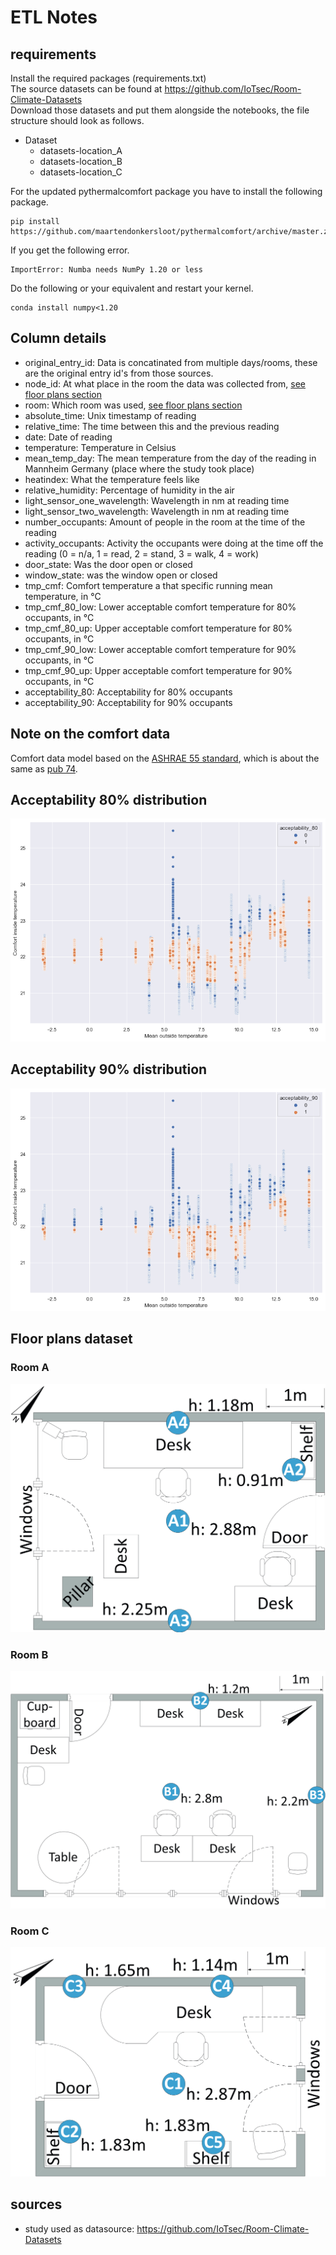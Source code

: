 # ETL Notes

## requirements
Install the required packages (requirements.txt) \
The source datasets can be found at https://github.com/IoTsec/Room-Climate-Datasets \
Download those datasets and put them alongside the notebooks, the file structure should look as follows.

+ Dataset
    + datasets-location_A
    + datasets-location_B
    + datasets-location_C

For the updated pythermalcomfort package you have to install the following package.
````
pip install https://github.com/maartendonkersloot/pythermalcomfort/archive/master.zip
````
If you get the following error.
````
ImportError: Numba needs NumPy 1.20 or less
````
Do the following or your equivalent and restart your kernel.
````
conda install numpy<1.20 
````

## Column details
+ original_entry_id: Data is concatinated from multiple days/rooms, these are the original entry id's from those sources.
+ node_id: At what place in the room the data was collected from, [see floor plans section](#floor-plans) 
+ room: Which room was used, [see floor plans section](#floor-plans) 
+ absolute_time: Unix timestamp of reading
+ relative_time: The time between this and the previous reading
+ date: Date of reading
+ temperature: Temperature in Celsius
+ mean_temp_day: The mean temperature from the day of the reading in Mannheim Germany (place where the study took place)
+ heatindex: What the temperature feels like
+ relative_humidity: Percentage of humidity in the air
+ light_sensor_one_wavelength: Wavelength in nm at reading time
+ light_sensor_two_wavelength: Wavelength in nm at reading time
+ number_occupants: Amount of people in the room at the time of the reading
+ activity_occupants: Activity the occupants were doing at the time off the reading  (0 = n/a, 1 = read, 2 = stand, 3 = walk, 4 = work)
+ door_state: Was the door open or closed
+ window_state: was the window open or closed
+ tmp_cmf: Comfort temperature a that specific running mean temperature, in °C
+ tmp_cmf_80_low: Lower acceptable comfort temperature for 80% occupants, in °C
+ tmp_cmf_80_up: Upper acceptable comfort temperature for 80% occupants, in °C
+ tmp_cmf_90_low: Lower acceptable comfort temperature for 90% occupants, in °C
+ tmp_cmf_90_up: Upper acceptable comfort temperature for 90% occupants, in °C
+ acceptability_80: Acceptability for 80% occupants
+ acceptability_90: Acceptability for 90% occupants

## Note on the comfort data
Comfort data model based on the [ASHRAE 55 standard](https://www.researchgate.net/figure/ASHRAE-55-limits-for-thermal-Comfort-adapted-from-ASHRAE-55-2017_fig5_327597687), which is about the same as [pub 74](https://www.vabi.nl/wp-content/uploads/2016/02/Open-hier-Comforteisen-toetsen-met-gebouwsimulatie.pdf). 

## Acceptability 80% distribution
![Acceptability 80% distribution](images/acceptability_80.png)

## Acceptability 90% distribution
![Acceptability 90% distribution](images/acceptability_90.png)

<h2 id="floor-plans">Floor plans dataset</h2>
<h3>Room A</h3>
<img src="images/room_a.png"/>
<h3>Room B</h3>
<img src="images/room_b.png"/>
<h3>Room C</h3>
<img src="images/room_c.png"/>

## sources
+ study used as datasource: https://github.com/IoTsec/Room-Climate-Datasets
